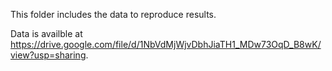 This folder includes the data to reproduce results.

Data is availble at https://drive.google.com/file/d/1NbVdMjWjvDbhJiaTH1_MDw73OqD_B8wK/view?usp=sharing.


